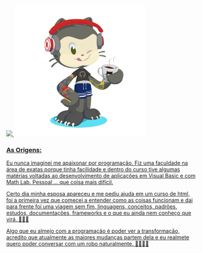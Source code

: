 
<div>
<a href="https://github.com/ismaelBZ">
<img loading="lazy" height="180em" src="https://github-readme-stats.vercel.app/api/top-langs/?username=ismaelBZ&layout=compact&langs_count=7&theme=tokyonight"/>
<img src="https://github.com/ismaelBZ/ismaelBZ/blob/main/octocat-1696444939658.png" width="350"/>
</div>


### As Origens:

  Eu nunca imaginei me apaixonar por programação. Fiz uma faculdade na área de exatas porque tinha facilidade e dentro do curso tive algumas matérias voltadas ao desenvolvimento de aplicações em Visual Basic e com Math Lab. Pessoal ... que coisa mais difícil. 
  
  Certo dia minha esposa apareceu e me pediu ajuda em um curso de html, foi a primeira vez que comecei a entender como as coisas funcionam e dai para frente foi uma viagem sem fim, linguagens, conceitos, padrões, estudos, documentações, frameworks e o que eu ainda nem conheço que virá. 🤣🤣🤣
  
  Algo que eu almejo com a programação é poder ver a transformação, acredito que atualmente as maiores mudanças partem dela e eu realmete quero poder conversar com um robo naturalmente. 🤖😅😅😅
